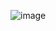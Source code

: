 ![image](https://user-images.githubusercontent.com/57319180/178695192-2820f819-0c75-45ba-b9c9-17f4fe735331.png)
